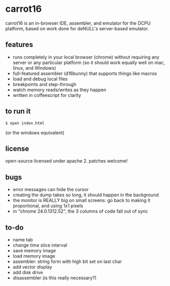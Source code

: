 
carrot16
========

carrot16 is an in-browser IDE, assembler, and emulator for the DCPU platform,
based on work done for deNULL's server-based emulator.

## features

- runs completely in your local browser (chrome) without requiring any server
  or any particular platform (so it should work equally well on mac, linux,
  and Windows)
- full-featured assembler (d16bunny) that supports things like macros
- load and debug local files
- breakpoints and step-through
- watch memory reads/writes as they happen
- written in coffeescript for clarity

## to run it

    $ open index.html

(or the windows equivalent)

## license

open-source licensed under apache 2. patches welcome!

## bugs

- error messages can hide the cursor
- creating the dump takes so long, it should happen in the background
- the monitor is REALLY big on small screens: go back to making it proportional, and using 1x1 pixels
- in "chrome 24.0.1312.52", the 3 columns of code fall out of sync

## to-do

- name tab
- change time slice interval
- save memory image
- load memory image
- assembler: string form with high bit set on last char
- add vector display
- add disk drive
- disassembler (is this really necessary?)

